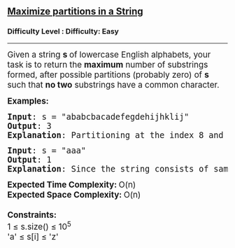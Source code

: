 <h2><a href="https://www.geeksforgeeks.org/problems/maximize-partitions-in-a-string/1?page=6&sortBy=accuracy">Maximize partitions in a String</a></h2><h3>Difficulty Level : Difficulty: Easy</h3><hr><div class="problems_problem_content__Xm_eO"><p><span style="font-size: 14pt;">Given a string <strong>s </strong>of lowercase English alphabets, your task is to return the <strong>maximum</strong> number of substrings formed, after possible partitions (probably zero) of <strong>s </strong>such that <strong>no two</strong> substrings have a common character.</span></p>
<p><span style="font-size: 14pt;"><strong>Examples:</strong></span></p>
<pre><span style="font-size: 14pt;"><strong>Input</strong>: s = "ababcbacadefegdehijhklij"</span><br><span style="font-size: 14pt;"><strong>Output</strong>: 3</span><br><span style="font-size: 14pt;"><strong>Explanation</strong>: Partitioning at the index 8 and at 15 produces three substrings: “ababcbaca”, “defegde”, and “hijhklij” such that none of them have a common character. So, the maximum number of substrings formed is 3.</span></pre>
<pre><span style="font-size: 14pt;"><strong>Input</strong>: s = "aaa"</span><br><span style="font-size: 14pt;"><strong>Output</strong>: 1</span><br><span style="font-size: 14pt;"><strong>Explanation</strong>: Since the string consists of same characters, no further partition can be performed. Hence, the number of substring (here the whole string is considered as the substring) is 1.</span></pre>
<p><span style="font-size: 14pt;"><strong>Expected Time Complexity: </strong>O(n)</span><br><span style="font-size: 14pt;"><strong>Expected Space Complexity: </strong>O(n)<br><br></span><span style="font-size: 14pt;"><strong>Constraints:</strong> </span><br><span style="font-size: 14pt;">1 ≤ s.size() ≤ 10<sup>5</sup></span><br><span style="font-size: 14pt;">'a' ≤ s[i] ≤ 'z'&nbsp;</span></p></div>